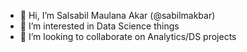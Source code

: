 - 👋 Hi, I’m Salsabil Maulana Akar (@sabilmakbar)
- 👀 I’m interested in Data Science things
- 💞️ I’m looking to collaborate on Analytics/DS projects

<!---
sabilmakbar/sabilmakbar is a ✨ special ✨ repository because its `README.md` (this file) appears on your GitHub profile.
You can click the Preview link to take a look at your changes.
--->
